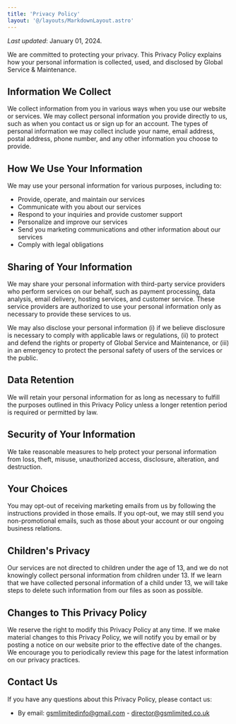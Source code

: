 ```yaml
---
title: 'Privacy Policy'
layout: '@/layouts/MarkdownLayout.astro'
---
```


_Last updated_: January 01, 2024.

We are committed to protecting your privacy. This Privacy Policy explains how your personal information is collected, used, and disclosed by Global Service & Maintenance.

## Information We Collect

We collect information from you in various ways when you use our website or services. We may collect personal information you provide directly to us, such as when you contact us or sign up for an account. The types of personal information we may collect include your name, email address, postal address, phone number, and any other information you choose to provide.

## How We Use Your Information

We may use your personal information for various purposes, including to:

- Provide, operate, and maintain our services
- Communicate with you about our services
- Respond to your inquiries and provide customer support
- Personalize and improve our services
- Send you marketing communications and other information about our services
- Comply with legal obligations

## Sharing of Your Information

We may share your personal information with third-party service providers who perform services on our behalf, such as payment processing, data analysis, email delivery, hosting services, and customer service. These service providers are authorized to use your personal information only as necessary to provide these services to us.

We may also disclose your personal information (i) if we believe disclosure is necessary to comply with applicable laws or regulations, (ii) to protect and defend the rights or property of Global Service and Maintenance, or (iii) in an emergency to protect the personal safety of users of the services or the public.

## Data Retention

We will retain your personal information for as long as necessary to fulfill the purposes outlined in this Privacy Policy unless a longer retention period is required or permitted by law.

## Security of Your Information

We take reasonable measures to help protect your personal information from loss, theft, misuse, unauthorized access, disclosure, alteration, and destruction.

## Your Choices

You may opt-out of receiving marketing emails from us by following the instructions provided in those emails. If you opt-out, we may still send you non-promotional emails, such as those about your account or our ongoing business relations.

## Children's Privacy

Our services are not directed to children under the age of 13, and we do not knowingly collect personal information from children under 13. If we learn that we have collected personal information of a child under 13, we will take steps to delete such information from our files as soon as possible.

## Changes to This Privacy Policy

We reserve the right to modify this Privacy Policy at any time. If we make material changes to this Privacy Policy, we will notify you by email or by posting a notice on our website prior to the effective date of the changes. We encourage you to periodically review this page for the latest information on our privacy practices.

## Contact Us

If you have any questions about this Privacy Policy, please contact us:

- By email: gsmlimitedinfo@gmail.com - director@gsmlimited.co.uk
